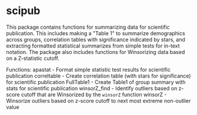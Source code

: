 # scipub

This package contains functions for summarizing data
    for scientific publication. This includes making a "Table 1"
    to summarize demographics across groups, correlation tables
    with significance indicated by stars, and extracting formatted
    statistical summarizes from simple tests for in-text notation.
    The package also includes functions for Winsorizing data based
    on a Z-statistic cutoff.
    
Functions:
    apastat - Format simple statistic test results for scientific publication
    correltable - Create correlation table (with stars for significance)  for scientific publication
    FullTable1 - Create Table1 of group summary with stats for scientific publication
    winsorZ_find - Identify outliers based on z-score cutoff that are Winsorized by the `winsorZ` function
    winsorZ - Winsorize outliers based on z-score cutoff to next most extreme non-outlier value
